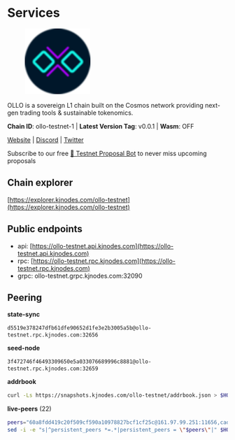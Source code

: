 # Services

<figure><img src="https://raw.githubusercontent.com/kj89/cosmos-images/main/logos/ollo.png" width="150" alt=""><figcaption></figcaption></figure>

OLLO is a sovereign L1 chain built on the Cosmos network providing  next-gen trading tools & sustainable tokenomics.

**Chain ID**: ollo-testnet-1 | **Latest Version Tag**: v0.0.1 | **Wasm**: OFF

[Website](https://www.ollostation.zone) | [Discord](https://discord.com/invite/GxBqZ9mSSm) | [Twitter](https://twitter.com/OLLOStation)



Subscribe to our free [🤖 Testnet Proposal Bot](https://t.me/kjnodes_testnet_proposal_bot) to never miss upcoming proposals


## Chain explorer
[https://explorer.kjnodes.com/ollo-testnet](https://explorer.kjnodes.com/ollo-testnet)

## Public endpoints

* api: [https://ollo-testnet.api.kjnodes.com](https://ollo-testnet.api.kjnodes.com)
* rpc: [https://ollo-testnet.rpc.kjnodes.com](https://ollo-testnet.rpc.kjnodes.com)
* grpc: ollo-testnet.grpc.kjnodes.com:32090

## Peering

**state-sync**

```text
d5519e378247dfb61dfe90652d1fe3e2b3005a5b@ollo-testnet.rpc.kjnodes.com:32656
```

**seed-node**

```text
3f472746f46493309650e5a033076689996c8881@ollo-testnet.rpc.kjnodes.com:32659
```

**addrbook**
```bash
curl -Ls https://snapshots.kjnodes.com/ollo-testnet/addrbook.json > $HOME/.ollo/config/addrbook.json
```

**live-peers** (22)
```bash
peers="60a8fdd419c20f509cf590a10978827bcf1cf25c@161.97.99.251:11656,cadc2b601a188aedbe4156a6eb5a81e00770bcfc@65.108.219.110:26656,d5519e378247dfb61dfe90652d1fe3e2b3005a5b@65.109.68.190:32656,2a8f0fada8b8b71b8154cf30ce44aebea1b5fe3d@162.19.238.122:26656,47655c33bdecae7f449301197d8b951a97e1b680@89.58.59.75:26656,742d7dccc98ccc2b30abb6ea172fc2175782db50@148.251.91.185:26656,d6c5ff021b091a1fd93b9f811cf7fca0d31e8510@65.108.238.61:46656,c2bc7720a610d753b037d89e6c3f58f7c718e24f@116.202.117.229:32656,69d2c02f413bea1376f5398646f0c2ce0f82d62e@141.94.73.93:26656,70ba32724461c7ed4ec8d6ddc8b5e0b1cfb9e237@54.219.57.63:26656,9865c6e15faced6643adc228e3a59744e1b4e277@116.203.29.162:46656,3ea40f63890f10272201edf96d2a49e197e52091@65.108.105.48:18156,dba5e8b41c4e369418f83a449966e4eb7ca05cd4@65.109.23.114:18156,ab89596768849d679ed11a9e1848224760a278cc@83.171.248.175:32656,517786f9e5e9caf196fed64c2130528e0ef59643@65.109.70.23:18156,80c6ccc9523bd59a0420e76e8355f46fb61bf74f@65.109.93.58:33656,d94c9bf688c921319bf3747e41cc6bafd589ffde@65.21.134.243:26677,f09d8e2ada2d1d66a9cc8213a1d8ca7c6e5a29a6@65.108.79.57:54656,95ca646da3736cef5d6c6704f736bc49ff87ef6c@109.123.249.213:26656,da8d3ca8e1c147f0037b1c43ad3de7174f5ec1b7@209.145.59.224:26656,5c2a752c9b1952dbed075c56c600c3a79b58c395@195.3.220.135:27006,42beefd08b5f8580177d1506220db3a548090262@65.108.195.29:26116"
sed -i -e "s|^persistent_peers *=.*|persistent_peers = \"$peers\"|" $HOME/.ollo/config/config.toml
```
